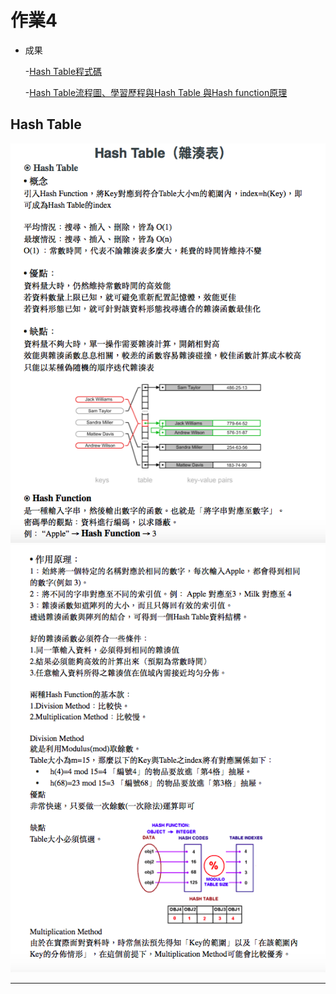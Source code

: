 # 作業4
 * 成果
 
   -[Hash Table程式碼](https://github.com/pignini/as/blob/master/HW4/hash_table_06170129.py)
   
    -[Hash Table流程圖、學習歷程與Hash Table 與Hash function原理](https://github.com/pignini/as/blob/master/HW4/Hash%20Table流程圖、學習歷程與Hash%20Table%20與Hash%20function原理.md)

## Hash Table

  
 ![](/image/Hash%20Table.png)
 ![](/image/Hash%20Table%202.png)
 
 ---------------------------------------- 
